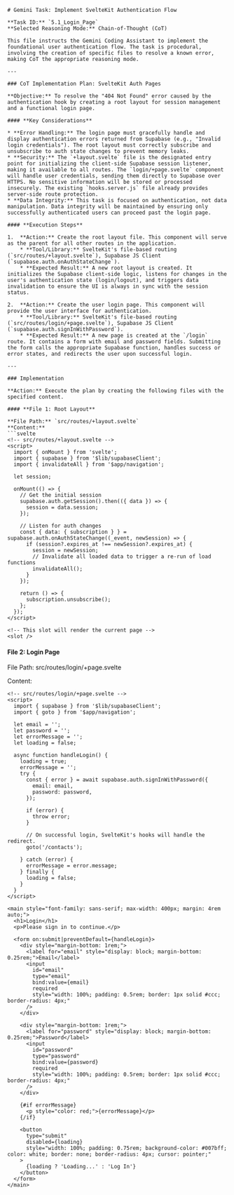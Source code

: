 ```
# Gemini Task: Implement SvelteKit Authentication Flow

**Task ID:** `5.1_Login_Page`
**Selected Reasoning Mode:** Chain-of-Thought (CoT)

This file instructs the Gemini Coding Assistant to implement the foundational user authentication flow. The task is procedural, involving the creation of specific files to resolve a known error, making CoT the appropriate reasoning mode.

---

### CoT Implementation Plan: SvelteKit Auth Pages

**Objective:** To resolve the "404 Not Found" error caused by the authentication hook by creating a root layout for session management and a functional login page.

#### **Key Considerations**

* **Error Handling:** The login page must gracefully handle and display authentication errors returned from Supabase (e.g., "Invalid login credentials"). The root layout must correctly subscribe and unsubscribe to auth state changes to prevent memory leaks.
* **Security:** The `+layout.svelte` file is the designated entry point for initializing the client-side Supabase session listener, making it available to all routes. The `login/+page.svelte` component will handle user credentials, sending them directly to Supabase over HTTPS. No sensitive information will be stored or processed insecurely. The existing `hooks.server.js` file already provides server-side route protection.
* **Data Integrity:** This task is focused on authentication, not data manipulation. Data integrity will be maintained by ensuring only successfully authenticated users can proceed past the login page.

#### **Execution Steps**

1.  **Action:** Create the root layout file. This component will serve as the parent for all other routes in the application.
    * **Tool/Library:** SvelteKit's file-based routing (`src/routes/+layout.svelte`), Supabase JS Client (`supabase.auth.onAuthStateChange`).
    * **Expected Result:** A new root layout is created. It initializes the Supabase client-side logic, listens for changes in the user's authentication state (login/logout), and triggers data invalidation to ensure the UI is always in sync with the session status.

2.  **Action:** Create the user login page. This component will provide the user interface for authentication.
    * **Tool/Library:** SvelteKit's file-based routing (`src/routes/login/+page.svelte`), Supabase JS Client (`supabase.auth.signInWithPassword`).
    * **Expected Result:** A new page is created at the `/login` route. It contains a form with email and password fields. Submitting the form calls the appropriate Supabase function, handles success or error states, and redirects the user upon successful login.

---

### Implementation

**Action:** Execute the plan by creating the following files with the specified content.

#### **File 1: Root Layout**

**File Path:** `src/routes/+layout.svelte`
**Content:**
```svelte
<!-- src/routes/+layout.svelte -->
<script>
  import { onMount } from 'svelte';
  import { supabase } from '$lib/supabaseClient';
  import { invalidateAll } from '$app/navigation';

  let session;

  onMount(() => {
    // Get the initial session
    supabase.auth.getSession().then(({ data }) => {
      session = data.session;
    });

    // Listen for auth changes
    const { data: { subscription } } = supabase.auth.onAuthStateChange((_event, newSession) => {
      if (session?.expires_at !== newSession?.expires_at) {
        session = newSession;
        // Invalidate all loaded data to trigger a re-run of load functions
        invalidateAll();
      }
    });

    return () => {
      subscription.unsubscribe();
    };
  });
</script>

<!-- This slot will render the current page -->
<slot />

```

#### File 2: Login Page

File Path: src/routes/login/+page.svelte

Content:

```
<!-- src/routes/login/+page.svelte -->
<script>
  import { supabase } from '$lib/supabaseClient';
  import { goto } from '$app/navigation';

  let email = '';
  let password = '';
  let errorMessage = '';
  let loading = false;

  async function handleLogin() {
    loading = true;
    errorMessage = '';
    try {
      const { error } = await supabase.auth.signInWithPassword({
        email: email,
        password: password,
      });

      if (error) {
        throw error;
      }

      // On successful login, SvelteKit's hooks will handle the redirect.
      goto('/contacts');

    } catch (error) {
      errorMessage = error.message;
    } finally {
      loading = false;
    }
  }
</script>

<main style="font-family: sans-serif; max-width: 400px; margin: 4rem auto;">
  <h1>Login</h1>
  <p>Please sign in to continue.</p>

  <form on:submit|preventDefault={handleLogin}>
    <div style="margin-bottom: 1rem;">
      <label for="email" style="display: block; margin-bottom: 0.25rem;">Email</label>
      <input
        id="email"
        type="email"
        bind:value={email}
        required
        style="width: 100%; padding: 0.5rem; border: 1px solid #ccc; border-radius: 4px;"
      />
    </div>

    <div style="margin-bottom: 1rem;">
      <label for="password" style="display: block; margin-bottom: 0.25rem;">Password</label>
      <input
        id="password"
        type="password"
        bind:value={password}
        required
        style="width: 100%; padding: 0.5rem; border: 1px solid #ccc; border-radius: 4px;"
      />
    </div>

    {#if errorMessage}
      <p style="color: red;">{errorMessage}</p>
    {/if}

    <button
      type="submit"
      disabled={loading}
      style="width: 100%; padding: 0.75rem; background-color: #007bff; color: white; border: none; border-radius: 4px; cursor: pointer;"
    >
      {loading ? 'Loading...' : 'Log In'}
    </button>
  </form>
</main>

```